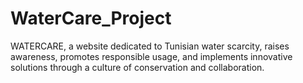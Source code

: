 # WaterCare_Project
WATERCARE, a website dedicated to Tunisian water scarcity, raises awareness, promotes responsible usage, and implements innovative solutions through a culture of conservation and collaboration. 

